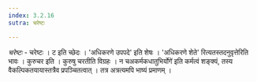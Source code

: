 ```yaml
---
index: 3.2.16
sutra: चरेष्टः

---
```

_चरेष्टः_ - चरेष्टः । ट इति च्छेदः । 'अधिकरणे उपपदे' इति शेषः । 'अधिकरणे शेते' रित्यतस्तदनुवृत्तेरिति भावः । कुरुचर इति । कुरुषु चरतीति विग्रहः । न चअकर्मकधातुभिर्योगे॑ इति कर्मत्वं शङ्क्यं, तस्य वैकल्पिकतयायास्तत्रैव प्रपञ्चितत्वात् । तत्र अत्रत्यमपि भाष्यं प्रमाणम् ।